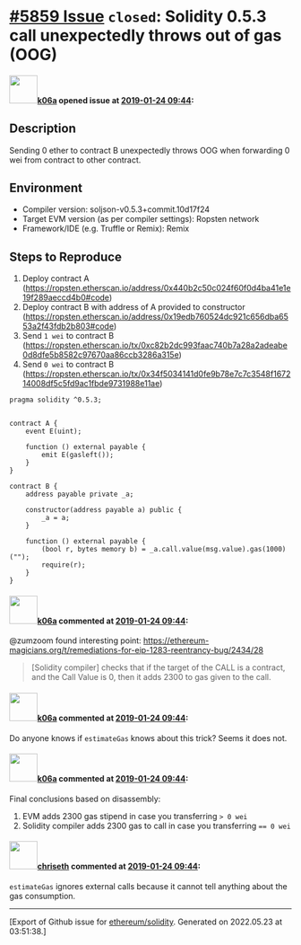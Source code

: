 # [\#5859 Issue](https://github.com/ethereum/solidity/issues/5859) `closed`: Solidity 0.5.3 call unexpectedly throws out of gas (OOG)

#### <img src="https://avatars.githubusercontent.com/u/702124?u=00e20e1963ccc9a908a5826b2d8c3b1b1f6acea4&v=4" width="50">[k06a](https://github.com/k06a) opened issue at [2019-01-24 09:44](https://github.com/ethereum/solidity/issues/5859):

## Description

Sending 0 ether to contract B unexpectedly throws OOG when forwarding 0 wei from contract to other contract.

## Environment

- Compiler version: soljson-v0.5.3+commit.10d17f24
- Target EVM version (as per compiler settings): Ropsten network
- Framework/IDE (e.g. Truffle or Remix): Remix

## Steps to Reproduce

1. Deploy contract A (https://ropsten.etherscan.io/address/0x440b2c50c024f60f0d4ba41e1e19f289aeccd4b0#code)
2. Deploy contract B with address of A provided to constructor (https://ropsten.etherscan.io/address/0x19edb760524dc921c656dba6553a2f43fdb2b803#code)
3. Send `1 wei` to contract B (https://ropsten.etherscan.io/tx/0xc82b2dc993faac740b7a28a2adeabe0d8dfe5b8582c97670aa86ccb3286a315e)
4. Send `0 wei` to contract B (https://ropsten.etherscan.io/tx/0x34f5034141d0fe9b78e7c7c3548f167214008df5c5fd9ac1fbde9731988e11ae)

```solidity
pragma solidity ^0.5.3;


contract A {
    event E(uint);
    
    function () external payable {
        emit E(gasleft());
    }
}

contract B {
    address payable private _a;
    
    constructor(address payable a) public {
        _a = a;
    }
    
    function () external payable {
        (bool r, bytes memory b) = _a.call.value(msg.value).gas(1000)("");
        require(r);
    }
}
```

#### <img src="https://avatars.githubusercontent.com/u/702124?u=00e20e1963ccc9a908a5826b2d8c3b1b1f6acea4&v=4" width="50">[k06a](https://github.com/k06a) commented at [2019-01-24 09:44](https://github.com/ethereum/solidity/issues/5859#issuecomment-457144371):

@zumzoom found interesting point: https://ethereum-magicians.org/t/remediations-for-eip-1283-reentrancy-bug/2434/28

> [Solidity compiler] checks that if the target of the CALL is a contract, and the Call Value is 0, then it adds 2300 to gas given to the call.

#### <img src="https://avatars.githubusercontent.com/u/702124?u=00e20e1963ccc9a908a5826b2d8c3b1b1f6acea4&v=4" width="50">[k06a](https://github.com/k06a) commented at [2019-01-24 09:44](https://github.com/ethereum/solidity/issues/5859#issuecomment-457144805):

Do anyone knows if `estimateGas` knows about this trick? Seems it does not.

#### <img src="https://avatars.githubusercontent.com/u/702124?u=00e20e1963ccc9a908a5826b2d8c3b1b1f6acea4&v=4" width="50">[k06a](https://github.com/k06a) commented at [2019-01-24 09:44](https://github.com/ethereum/solidity/issues/5859#issuecomment-457148887):

Final conclusions based on disassembly:
1. EVM adds 2300 gas stipend in case you transferring `> 0 wei`
2. Solidity compiler adds 2300 gas to call in case you transferring `== 0 wei`

#### <img src="https://avatars.githubusercontent.com/u/9073706?v=4" width="50">[chriseth](https://github.com/chriseth) commented at [2019-01-24 09:44](https://github.com/ethereum/solidity/issues/5859#issuecomment-457160340):

`estimateGas` ignores external calls because it cannot tell anything about the gas consumption.


-------------------------------------------------------------------------------



[Export of Github issue for [ethereum/solidity](https://github.com/ethereum/solidity). Generated on 2022.05.23 at 03:51:38.]
